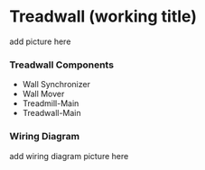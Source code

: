 # Treadwall (working title)

add picture here

### Treadwall Components
- Wall Synchronizer
- Wall Mover
- Treadmill-Main
- Treadwall-Main

### Wiring Diagram

add wiring diagram picture here

